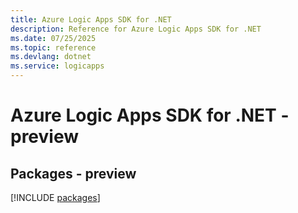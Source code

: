 ```yaml
---
title: Azure Logic Apps SDK for .NET
description: Reference for Azure Logic Apps SDK for .NET
ms.date: 07/25/2025
ms.topic: reference
ms.devlang: dotnet
ms.service: logicapps
---
```

# Azure Logic Apps SDK for .NET - preview
## Packages - preview
[!INCLUDE [packages](logic-apps-index.md)]